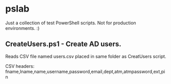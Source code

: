 # pslab

Just a collection of test PowerShell scripts. Not for production environments. :)

## CreateUsers.ps1 - Create AD users.
Reads CSV file named users.csv placed in same folder as CreatUsers script.

CSV headers: fname,lname,name,username,password,email,dept,atm,atmpassword,ext,pin
